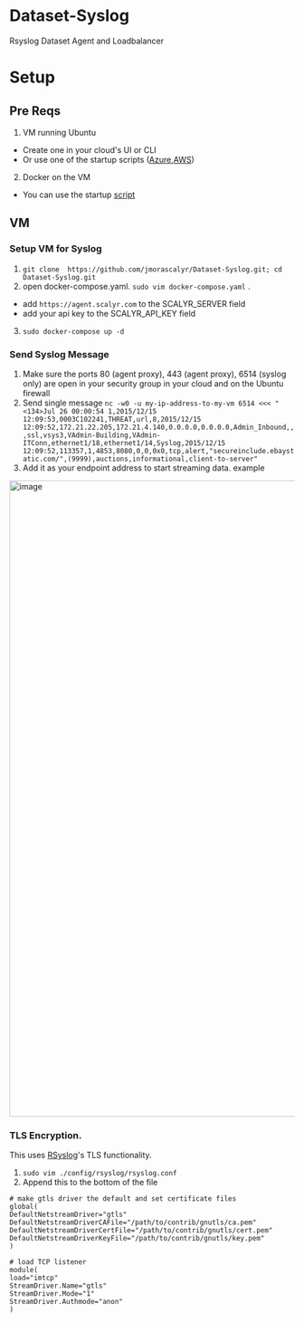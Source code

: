 # Dataset-Syslog
Rsyslog Dataset Agent and Loadbalancer


# Setup


## Pre Reqs

1. VM running Ubuntu 
- Create one in your cloud's UI or CLI 
- Or use one of the startup scripts
([Azure](https://github.com/jmorascalyr/Dataset-Syslog/blob/azure/az-vm-create.sh),[AWS](https://github.com/jmorascalyr/Dataset-Syslog/blob/main/ec2-startup.sh))


2. Docker on the VM 
- You can use the startup [script](https://github.com/jmorascalyr/Dataset-Syslog/blob/azure/host-startup.sh)


## VM 

### Setup VM for Syslog
1. `git clone  https://github.com/jmorascalyr/Dataset-Syslog.git; cd Dataset-Syslog.git`
2. open  docker-compose.yaml. `sudo vim docker-compose.yaml` . 
- add `https://agent.scalyr.com` to the SCALYR_SERVER field
- add your api key to the SCALYR_API_KEY field
3. `sudo docker-compose up -d`

### Send Syslog Message
1. Make sure the ports 80 (agent proxy), 443 (agent proxy), 6514 (syslog only) are open in your security group in your cloud and on the Ubuntu firewall 
2. Send single message `nc -w0 -u my-ip-address-to-my-vm 6514 <<< "<134>Jul 26 00:00:54 1,2015/12/15 12:09:53,0003C102241,THREAT,url,8,2015/12/15 12:09:52,172.21.22.205,172.21.4.140,0.0.0.0,0.0.0.0,Admin_Inbound,,,ssl,vsys3,VAdmin-Building,VAdmin-ITConn,ethernet1/18,ethernet1/14,Syslog,2015/12/15 12:09:52,113357,1,4853,8080,0,0,0x0,tcp,alert,"secureinclude.ebaystatic.com/",(9999),auctions,informational,client-to-server"`
3. Add it as your endpoint address to start streaming data. example
<img width="1125" alt="image" src="https://user-images.githubusercontent.com/42879226/180902665-01d241b8-520f-4162-bde4-73a6bb189cd1.png">
 


### TLS Encryption. 
This uses [RSyslog](https://www.rsyslog.com/doc/master/tutorials/tls.html)'s TLS functionality. 
1. `sudo vim ./config/rsyslog/rsyslog.conf`
2. Append this to the bottom of the file

```
# make gtls driver the default and set certificate files
global(
DefaultNetstreamDriver="gtls"
DefaultNetstreamDriverCAFile="/path/to/contrib/gnutls/ca.pem"
DefaultNetstreamDriverCertFile="/path/to/contrib/gnutls/cert.pem"
DefaultNetstreamDriverKeyFile="/path/to/contrib/gnutls/key.pem"
)

# load TCP listener
module(
load="imtcp"
StreamDriver.Name="gtls"
StreamDriver.Mode="1"
StreamDriver.Authmode="anon"
)

```




